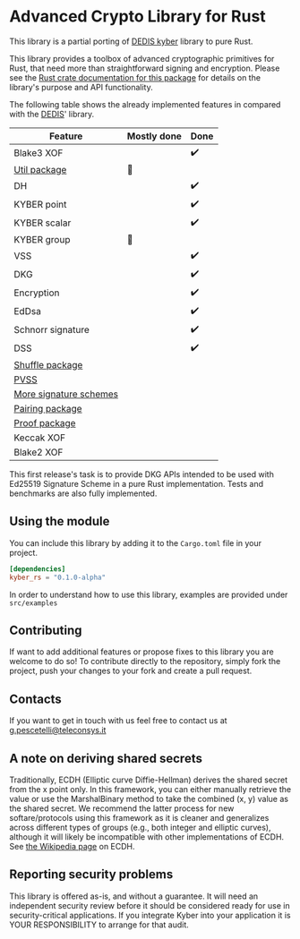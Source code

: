 Advanced Crypto Library for Rust
====================================

This library is a partial porting of [DEDIS kyber](https://github.com/dedis/kyber) library to pure Rust. 

This library provides a toolbox of advanced cryptographic primitives for Rust,
that need more than straightforward signing and encryption.
Please see the
[Rust crate documentation for this package](https://docs.rs/kyber-rs)
for details on the library's purpose and API functionality.

The following table shows the already implemented features in compared with the [DEDIS](https://github.com/dedis/kyber)' library.

| Feature                                                               | Mostly done | Done |
|-----------------------------------------------------------------------|-------------|------|
| Blake3 XOF                                                            |             |   ✔️  |
| [Util package](https://github.com/dedis/kyber/tree/master/util)       |      🔶      |      |
| DH                                                                    |             |   ✔️  |
| KYBER point                                                           |             |   ✔️  |
| KYBER scalar                                                          |             |   ✔️  |
| KYBER group                                                           |      🔶      |      |
| VSS                                                                   |             |   ✔️  |
| DKG                                                                   |             |   ✔️  |
| Encryption                                                            |             |   ✔️  |
| EdDsa                                                                 |             |   ✔️  |
| Schnorr signature                                                     |             |   ✔️  |
| DSS                                                                   |             |   ✔️  |
| [Shuffle package](https://github.com/dedis/kyber/tree/master/shuffle) |             |      |
| [PVSS](https://github.com/dedis/kyber/tree/master/share/pvss)         |             |      |
| [More signature schemes](https://github.com/dedis/kyber/tree/master/sign)            |             |      |
| [Pairing package](https://github.com/dedis/kyber/tree/master/pairing) |             |      |
| [Proof package](https://github.com/dedis/kyber/tree/master/proof)     |             |      |
| Keccak XOF                                                            |             |      |
| Blake2 XOF                                                            |             |      |

This first release's task is to provide DKG APIs intended to be used with Ed25519 Signature Scheme in a pure Rust implementation.
Tests and benchmarks are also fully implemented.

Using the module
----------------

You can include this library by adding it to the `Cargo.toml` file in your project.

```toml
[dependencies]
kyber_rs = "0.1.0-alpha"
```

In order to understand how to use this library, examples are provided under `src/examples`

Contributing
---------------------------------

If want to add additional features or propose fixes to this library you are welcome to do so!
To contribute directly to the repository, simply fork the project, push your changes to your fork and create a pull request.


Contacts
---------------------------------

If you want to get in touch with us feel free to contact us at <g.pescetelli@teleconsys.it>


A note on deriving shared secrets
---------------------------------

Traditionally, ECDH (Elliptic curve Diffie-Hellman) derives the shared secret
from the x point only. In this framework, you can either manually retrieve the
value or use the MarshalBinary method to take the combined (x, y) value as the
shared secret. We recommend the latter process for new softare/protocols using
this framework as it is cleaner and generalizes across different types of groups
(e.g., both integer and elliptic curves), although it will likely be
incompatible with other implementations of ECDH. See [the Wikipedia
page](http://en.wikipedia.org/wiki/Elliptic_curve_Diffie%E2%80%93Hellman) on
ECDH.

Reporting security problems
---------------------------

This library is offered as-is, and without a guarantee. It will need an
independent security review before it should be considered ready for use in
security-critical applications. If you integrate Kyber into your application it
is YOUR RESPONSIBILITY to arrange for that audit.
